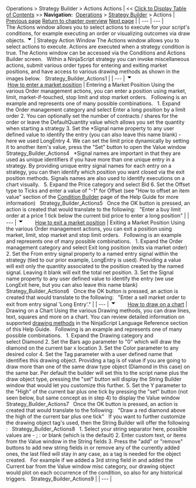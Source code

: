 ﻿
Operations > Strategy Builder > Actions
Actions
| << [Click to Display Table of Contents](actions.md) >> **Navigation:**     [Operations](operations.md) > [Strategy Builder](strategy_builder.md) > Actions | [Previous page](strategybuilder_condition_builder.md) [Return to chapter overview](strategy_builder.md) [Next page](time__sales.md) |
| --- | --- |
The Actions window allows you to select actions to execute for your script's conditions, for example executing an order or visualizing outcomes via draw objects.
![tog_minus](tog_minus.gif)
| Strategy Action Window The Actions window allows you to select actions to execute. Actions are executed when a strategy condition is true. The Actions window can be accessed via the Conditions and Actions Builder screen.   Within a NinjaScript strategy you can invoke miscellaneous actions, submit various order types for entering and exiting market positions, and have access to various drawing methods as shown in the images below.   Strategy_Builder_Actions1 |
| --- |
![tog_minus](tog_minus.gif)        [How to enter a market position](javascript:HMToggle('toggle','HowToEnterAMarketPosition','HowToEnterAMarketPosition_ICON'))
| Entering a Market Position Using the various Order management actions, you can enter a position using market, limit, market-if-touched, stop limit and stop market orders.   Following is an example and represents one of many possible combinations.   1. Expand the Order management category and select Enter a long position by a limit order 2. You can optionally set the number of contracts / shares for the order or leave the DefaultQuantity value which allows you set the quantity when starting a strategy 3. Set the *Signal name property to any user defined value to identify the entry (you can also leave this name blank) - here we used LongEntry 4. We can set the limit price dynamically by setting it to another item's value, press the "Set" button to open the Value window   Strategy_Builder_Actions4   *Signal names are important in that they are used as unique identifiers if you have more than one unique entry in a strategy. By providing unique entry signal names for each entry on a strategy, you can then identify which position you want closed via the exit position methods. Signals names are also used to identify executions on a chart visually.   5. Expand the Price category and select Bid 6. Set the Offset type to Ticks and enter a value of "-1" for Offset (see "How to offset an item value" section of the [Condition Builder](strategybuilder_condition_builder.md) page of the Help Guide for more information)   Strategy_Builder_Actions5   Once the OK button is pressed, an action is created that would translate to the following:   "Enter a buy limit order at a price 1 tick below the current bid price to enter a long position" |
| --- |
![tog_minus](tog_minus.gif)        [How to exit a market position](javascript:HMToggle('toggle','HowToExitAMarketPosition','HowToExitAMarketPosition_ICON'))
| Exiting a Market Position Using the various Order management actions, you can exit a position using market, limit, stop market and stop limit orders.   Following is an example and represents one of many possible combinations.   1. Expand the Order management category and select Exit long position (exits via market order) 2. Set the From entry signal property to a named entry signal within the strategy (tied to our prior example, LongEntry is used). Providing a value will exit only the quantity associated to the position created by the named signal. Leaving it blank will exit the total net position. 3. Set the Signal name property to any user defined value to identify the entry (we use LongExit here, but you can also leave this name blank)   Strategy_Builder_Actions6   Once the OK button is pressed, an action is created that would translate to the following:   "Enter a sell market order to exit from entry signal 'Long Entry'." |
| --- |
![tog_minus](tog_minus.gif)        [How to draw on a chart](javascript:HMToggle('toggle','HowToDrawOnAChart','HowToDrawOnAChart_ICON'))
| Drawing on a Chart Using the various Drawing methods, you can draw lines, text, squares and more on a chart. You can review detailed information on supported [drawing methods](drawing.md) in the NinjaScript Language Reference section of this Help Guide.   Following is an example and represents one of many possible combinations.   1. Expand the Drawing category and select Diamond 2. Set the Bars ago parameter to "0" which will draw the diamond on the current bar x location 3. Set the Color parameter to any desired color 4. Set the Tag parameter with a user defined name that identifies this drawing object. Providing a tag is of value if you are going to draw more than one of the same draw type object (Diamond in this case) on the same bar. Per default the builder will set this to the script name plus the draw object type, pressing the "set" button will display the String Builder window that would let you customize this further. 5. Set the Y parameter to the "High" of the current bar plus one tick by pressing the "set" button (not seen below, but same concept as in step 4) to display the Value window   Strategy_Builder_Actions7   Once the OK button is pressed, an action is created that would translate to the following:   "Draw a red diamond above the high of the current bar plus one tick"   If you want to further customize the drawing object tag's used, then the String Builder will offer the following :   Strategy_Builder_Actions8   1. Select your string separator here, possible values are - ; : or blank (which is the default) 2. Enter custom text, or items from the Value window in the String fields 3. Press the "add" or "remove" buttons to add new string fields in or remove any of the currently added ones, the last filed will stay in any case, as a tag is needed for the object created.   For example if we added a 3rd string field in and added the Current bar from the Value window misc category, our drawing object would plot on each occurrence of the condition, so also for any historical triggers.   Strategy_Builder_Actions9 |
| --- |
## 

